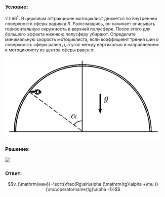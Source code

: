 ###  Условие: 

$2.1.66^*.$ В цирковом аттракционе мотоциклист движется по внутренней поверхности сферы радиуса $R$. Разогнавшись, он начинает описывать горизонтальную окружность в верхней полусфере. После этого для большего эффекта нижнюю полусферу убирают. Определите минимальную скорость мотоциклиста, если коэффициент трения шин о поверхность сферы равен $\mu$, а угол между вертикалью и направлением к мотоциклисту из центра сферы равен $\alpha$. 

![ К задаче 2.1.66 |648x340, 39%](../../img/2.1.66/statement.png)

###  Решение: 

![](https://www.youtube.com/embed/pYWttsLakos) 

###  Ответ: 

$$v_{\mathrm{мин}}=\sqrt{\frac{Rg\sin\alpha (\mathrm{tg}\alpha +\mu )}{\mu\operatorname{tg}\alpha -1}}$$ 
